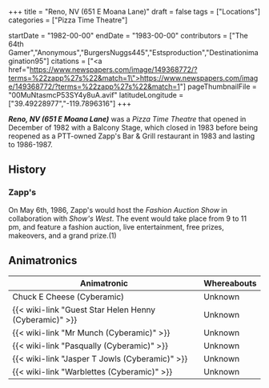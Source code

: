 +++
title = "Reno, NV (651 E Moana Lane)"
draft = false
tags = ["Locations"]
categories = ["Pizza Time Theatre"]


startDate = "1982-00-00"
endDate = "1983-00-00"
contributors = ["The 64th Gamer","Anonymous","BurgersNuggs445","Estsproduction","Destinationimagination95"]
citations = ["<a href=\"https://www.newspapers.com/image/149368772/?terms=%22zapp%27s%22&match=1\">https://www.newspapers.com/image/149368772/?terms=%22zapp%27s%22&match=1</a>"]
pageThumbnailFile = "00MuNtasmcP53SY4y8uA.avif"
latitudeLongitude = ["39.49228977","-119.7896316"]
+++

***Reno, NV (651 E Moana Lane)*** was a *Pizza Time Theatre* that opened in December of 1982 with a Balcony Stage, which closed in 1983 before being reopened as a PTT-owned Zapp's Bar &amp; Grill restaurant in 1983 and lasting to 1986-1987.

## History

### Zapp's

On May 6th, 1986, Zapp's would host the *Fashion Auction Show* in collaboration with *Show's West*. The event would take place from 9 to 11 pm, and feature a fashion auction, live entertainment, free prizes, makeovers, and a grand prize.(1)

## Animatronics

| Animatronic                                                  | Whereabouts |
|--------------------------------------------------------------|-------------|
| Chuck E Cheese (Cyberamic)                                   | Unknown     |
| {{< wiki-link "Guest Star Helen Henny (Cyberamic)" >}} | Unknown     |
| {{< wiki-link "Mr Munch (Cyberamic)" >}}               | Unknown     |
| {{< wiki-link "Pasqually (Cyberamic)" >}}              | Unknown     |
| {{< wiki-link "Jasper T Jowls (Cyberamic)" >}}         | Unknown     |
| {{< wiki-link "Warblettes (Cyberamic)" >}}             | Unknown     |